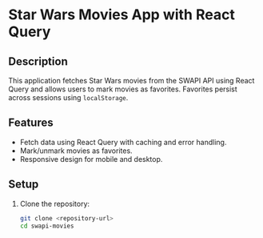 # Star Wars Movies App with React Query

## Description
This application fetches Star Wars movies from the SWAPI API using React Query and allows users to mark movies as favorites. Favorites persist across sessions using `localStorage`.

## Features
- Fetch data using React Query with caching and error handling.
- Mark/unmark movies as favorites.
- Responsive design for mobile and desktop.

## Setup
1. Clone the repository:
   ```bash
   git clone <repository-url>
   cd swapi-movies
